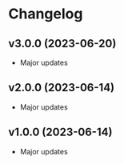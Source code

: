 # Changelog

## v3.0.0 (2023-06-20)

- Major updates

## v2.0.0 (2023-06-14)

- Major updates

## v1.0.0 (2023-06-14)

- Major updates
